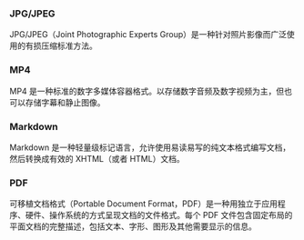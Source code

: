 ﻿### JPG/JPEG	
JPG/JPEG（Joint Photographic Experts Group）是一种针对照片影像而广泛使用的有损压缩标准方法。

### MP4	
MP4 是一种标准的数字多媒体容器格式。以存储数字音频及数字视频为主，但也可以存储字幕和静止图像。

### Markdown	
Markdown 是一种轻量级标记语言，允许使用易读易写的纯文本格式编写文档，然后转换成有效的 XHTML（或者 HTML）文档。

### PDF	
可移植文档格式（Portable Document Format，PDF）是一种用独立于应用程序、硬件、操作系统的方式呈现文档的文件格式。每个 PDF 文件包含固定布局的平面文档的完整描述，包括文本、字形、图形及其他需要显示的信息。


